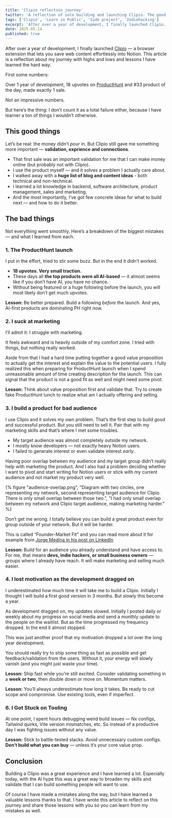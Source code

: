 ```yaml
---
title: 'Clipio reflectoin journey'
twitter: 'A reflection of solo building and launching Clipio. The good, the bad, and lessons learned.'
tags: ['Clipio', 'Learn in Public', 'Side project', 'Indiehacking']
excerpt: 'After over a year of development, I finally launched Clipio. This article is a reflection about my journey with highs and lows and lessons I have learned the hard way.'
date: 2025-05-14
published: true
---
```


After over a year of development, I finally launched [Clipio](https://clipio.app) — a browser extension that lets you save web content effortlessly into Notion. This article is a reflection about my journey with highs and lows and lessons I have learned the hard way.

First some numbers:

Over 1 year of development, 18 upvotes on [ProductHunt](https://www.producthunt.com/products/clipio) and #33 product of the day, made exactly 1 sale.

Not an impressive numbers.

But here’s the thing: I don’t count it as a total failure either, because I have learner a ton of things I wouldn’t otherwise.

## This good things

Let’s be real: the money didn’t pour in. But Clipio still gave me something more important — **validation, exprience and connections**.

- That first sale was an important validation for me that I can make money online (but probably not with Clipio).
- I use the product myself — and it solves a problem I actually care about.
- I walked away with a **huge list of blog and content ideas** - both technical and non-technical.
- I learned a lot knowledge in backend, software architecture, product management, sales and marketing.
- And the most importantly, I’ve got few concrete ideas for what to build next — and how to do it better.

## The bad things

Not everything went smoothly. Here’s a breakdown of the biggest mistakes — and what I learned from each.

### 1. The ProductHunt launch

I put in the effort, tried to stir some buzz. But in the end it didn’t worked.

- **18 upvotes. Very small traction.**
- These days all **the top products were all AI-based** — it almost seems like if you don’t have AI, you have no chance.
- Without being featured or a huge following before the launch, you will most likely don’t get much upvotes.

**Lesson:** Be better prepared. Build a following _before_ the launch. And yes, AI-first products are dominating PH right now.

### 2. I suck at marketing

I’ll admit it: I struggle with marketing.

It feels awkward and is heavily outside of my comfort zone. I tried with things, but nothing really worked.

Aside from that I had a hard time putting together a good value proposition to actually get the interest and explain the value to the potential users. I fully realized this when preparing for ProductHunt launch when I spend unreasonable amount of time creating description for the launch. This can signal that the product is not a good fit as well and might need some pivot.

**Lesson:** Think about value proposition first and validate that. Try to create fake ProductHunt lunch to realize what am I actually offering and selling.

### 3. I build a product for bad audience

I use Clipio and it solves my own problem. That’s the first step to build good and successful product. But you still need to sell it. Pair that with my marketing skills and that’s where I met some troubles.

- My target audience was almost completely outside my network.
- I mostly know developers — not exactly heavy Notion users.
- I failed to generate interest or even validate interest _early_.

Having poor overlap between my audience and my target group didn’t really help with marketing the product. And I also had a problem deciding whether I want to pivot and start writing for Notion users or stick with my current audience and not market my product very well.

{% figure "audience-overlap.png", "Diagram with two circles, one representing my network, second representing target audience for Clipio. There is only small overlap between those two.", "I had only small overlap between my network and Clipio target audience, making marketing harder." %}

Don’t get me wrong. I totally believe you can build a great product even for group outside of your network. But it will be harder.

This is called “Founder-Market Fit” and you can read more about it for example from [Jorge Medina in his post on LinkedIn](https://www.linkedin.com/posts/jorgemedinacastillo_thinking-about-%F0%9D%98%80%F0%9D%98%81%F0%9D%97%AE%F0%9D%97%BF%F0%9D%98%81%F0%9D%97%B6%F0%9D%97%BB%F0%9D%97%B4-%F0%9D%97%AE-%F0%9D%97%AF%F0%9D%98%82%F0%9D%98%80-activity-7321873198873034752-RNjS/?rcm=ACoAABJRhnkBqjGwphSX24AsE3v-69hPzMh__qE)

**Lesson:** Build for an audience you already understand and have access to. For me, that means **devs, indie hackers, or small business owners** — groups where I already have reach. It will make marketing and selling much easier.

### 4. I lost motivation as the development dragged on

I underestimated how much time it will take me to build a Clipio. Initially I thought I will build a first good version in 3 months. But slowly this become a year.

As development dragged on, my updates slowed. Initially I posted daily or weekly about my progress on social media and send a monthly update to the people on the waitlist. But as the time progressed my frequency dropped. In the end it almost stopped.

This was just another proof that my motivation dropped a lot over the long year development.

You should really try to ship some thing as fast as possible and get feedback/validation from the users. Without it, your energy will slowly vanish (and you might just waste your time).

**Lesson:** Ship fast while you’re still excited. Consider validating something in a **week or two**, then double down or move on. Momentum matters.

**Lesson:** You’ll always underestimate how long it takes. Be ready to cut scope and compromise. Use existing tools, even if imperfect.

### 6. I Got Stuck on Tooling

At one point, I spent hours debugging weird build issues — Nx configs, Tailwind quirks, Vite version mismatches, etc. So instead of a productive day I was fighting issues without any value.

**Lesson:** Stick to battle-tested stacks. Avoid unnecessary custom configs. **Don’t build what you can buy** — unless it’s your core value prop.

## Conclusion

Building a Clipio was a great experience and I have learned a lot. Especially today, with the AI hype this was a great way to broaden my skills and validate that I can build something people will want to use.

Of course I have made a mistakes along the way, but I have learned a valuable lessons thanks to that. I have wrote this article to reflect on this journey and share those lessons with you so you can learn from my mistakes as well.
